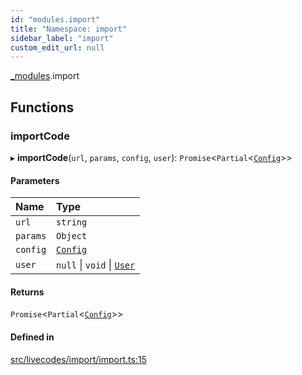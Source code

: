 ```yaml
---
id: "modules.import"
title: "Namespace: import"
sidebar_label: "import"
custom_edit_url: null
---
```


[_modules](../modules/modules.md).import

## Functions

### importCode

▸ **importCode**(`url`, `params`, `config`, `user`): `Promise`<`Partial`<[`Config`](../interfaces/main.Config.md)\>\>

#### Parameters

| Name | Type |
| :------ | :------ |
| `url` | `string` |
| `params` | `Object` |
| `config` | [`Config`](../interfaces/main.Config.md) |
| `user` | ``null`` \| `void` \| [`User`](../interfaces/modules.models.User.md) |

#### Returns

`Promise`<`Partial`<[`Config`](../interfaces/main.Config.md)\>\>

#### Defined in

[src/livecodes/import/import.ts:15](https://github.com/live-codes/livecodes/blob/0b19ad3/src/livecodes/import/import.ts#L15)
